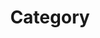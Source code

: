 ---
title: "Category"
layout: categories
permalink: /categories/
author_profile: true
sidebar_main: true
sidebar:
    nav: "docs"
classes: wide
---